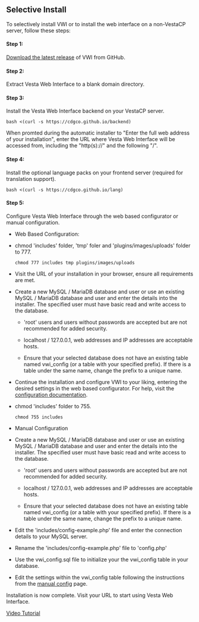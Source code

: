 ## Selective Install
To selectively install VWI or to install the web interface on a non-VestaCP server, follow these steps:


#### Step 1:
[Download the latest release](https://github.com/cdgco/VestaWebInterface/archive/v0.5.4-Beta.zip) of VWI from GitHub.

#### Step 2:
Extract Vesta Web Interface to a blank domain directory.

#### Step 3:
Install the Vesta Web Interface backend on your VestaCP server.
```shell
bash <(curl -s https://cdgco.github.io/backend)
```
  
When promted during the automatic installer to "Enter the full web address of your installation", enter the URL where Vesta Web Interface will be accessed from, including the "http(s)://" and the following "/".

#### Step 4:
Install the optional language packs on your frontend server (required for translation support).
```shell
bash <(curl -s https://cdgco.github.io/lang)
```
#### Step 5:
Configure Vesta Web Interface through the web based configurator or manual configuration.

* Web Based Configuration:
    
 - chmod 'includes' folder, 'tmp' foler and 'plugins/images/uploads' folder to 777.
    ```shell
    chmod 777 includes tmp plugins/images/uploads
    ```
  
 - Visit the URL of your installation in your browser, ensure all requirements are met.

 - Create a new MySQL / MariaDB database and user or use an existing MySQL / MariaDB database and user and enter the details into the installer. The specified user must have basic read and write access to the database.

   - 'root' users and users without passwords are accepted but are not recommended for added security. 

   - localhost / 127.0.0.1, web addresses and IP addresses are acceptable hosts. 

   - Ensure that your selected database does not have an existing table named vwi_config (or a table with your specified prefix). If there is a table under the same name, change the prefix to a unique name.

  - Continue the installation and configure VWI to your liking, entering the desired settings in the web based configurator. For help, visit the [configuration documentation](web-config).

  - chmod 'includes' folder to 755.
    ```shell
    chmod 755 includes
    ```
* Manual Configuration

 - Create a new MySQL / MariaDB database and user or use an existing MySQL / MariaDB database and user and enter the details into the installer. The specified user must have basic read and write access to the database.

   - 'root' users and users without passwords are accepted but are not recommended for added security. 

   - localhost / 127.0.0.1, web addresses and IP addresses are acceptable hosts. 

   - Ensure that your selected database does not have an existing table named vwi_config (or a table with your specified prefix). If there is a table under the same name, change the prefix to a unique name.

 - Edit the 'includes/config-example.php' file and enter the connection details to your MySQL server.
 
 - Rename the 'includes/config-example.php' file to 'config.php'
 
 - Use the vwi_config.sql file to initialize your the vwi_config table in your database.
 
 - Edit the settings within the vwi_config table following the instructions from the [manual config](manual-config) page.

Installation is now complete. Visit your URL to start using Vesta Web Interface.


[Video Tutorial](https://www.youtube.com/watch?v=L73EDpc0H9Q&list=PL4JkcC_rCsyf9ha5OBrWqDS4xWC3hZgfz)